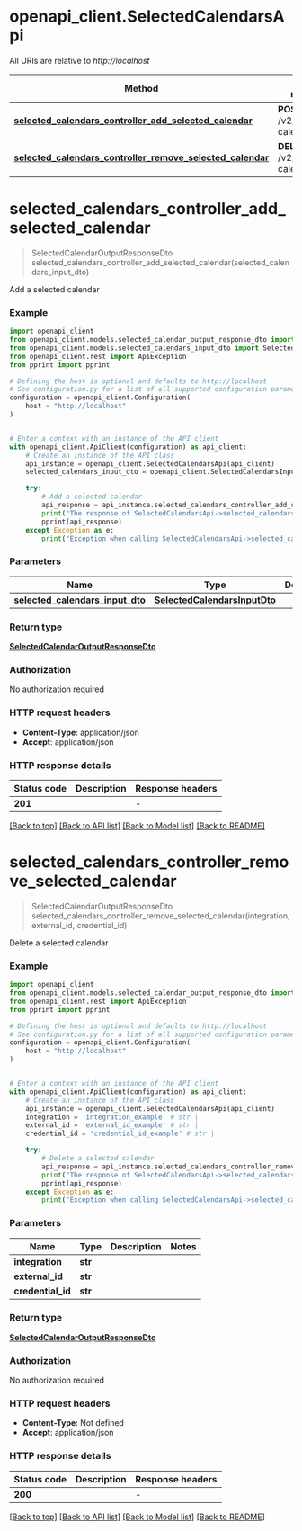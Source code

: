 # openapi_client.SelectedCalendarsApi

All URIs are relative to *http://localhost*

Method | HTTP request | Description
------------- | ------------- | -------------
[**selected_calendars_controller_add_selected_calendar**](SelectedCalendarsApi.md#selected_calendars_controller_add_selected_calendar) | **POST** /v2/selected-calendars | Add a selected calendar
[**selected_calendars_controller_remove_selected_calendar**](SelectedCalendarsApi.md#selected_calendars_controller_remove_selected_calendar) | **DELETE** /v2/selected-calendars | Delete a selected calendar


# **selected_calendars_controller_add_selected_calendar**
> SelectedCalendarOutputResponseDto selected_calendars_controller_add_selected_calendar(selected_calendars_input_dto)

Add a selected calendar

### Example


```python
import openapi_client
from openapi_client.models.selected_calendar_output_response_dto import SelectedCalendarOutputResponseDto
from openapi_client.models.selected_calendars_input_dto import SelectedCalendarsInputDto
from openapi_client.rest import ApiException
from pprint import pprint

# Defining the host is optional and defaults to http://localhost
# See configuration.py for a list of all supported configuration parameters.
configuration = openapi_client.Configuration(
    host = "http://localhost"
)


# Enter a context with an instance of the API client
with openapi_client.ApiClient(configuration) as api_client:
    # Create an instance of the API class
    api_instance = openapi_client.SelectedCalendarsApi(api_client)
    selected_calendars_input_dto = openapi_client.SelectedCalendarsInputDto() # SelectedCalendarsInputDto | 

    try:
        # Add a selected calendar
        api_response = api_instance.selected_calendars_controller_add_selected_calendar(selected_calendars_input_dto)
        print("The response of SelectedCalendarsApi->selected_calendars_controller_add_selected_calendar:\n")
        pprint(api_response)
    except Exception as e:
        print("Exception when calling SelectedCalendarsApi->selected_calendars_controller_add_selected_calendar: %s\n" % e)
```



### Parameters


Name | Type | Description  | Notes
------------- | ------------- | ------------- | -------------
 **selected_calendars_input_dto** | [**SelectedCalendarsInputDto**](SelectedCalendarsInputDto.md)|  | 

### Return type

[**SelectedCalendarOutputResponseDto**](SelectedCalendarOutputResponseDto.md)

### Authorization

No authorization required

### HTTP request headers

 - **Content-Type**: application/json
 - **Accept**: application/json

### HTTP response details

| Status code | Description | Response headers |
|-------------|-------------|------------------|
**201** |  |  -  |

[[Back to top]](#) [[Back to API list]](../README.md#documentation-for-api-endpoints) [[Back to Model list]](../README.md#documentation-for-models) [[Back to README]](../README.md)

# **selected_calendars_controller_remove_selected_calendar**
> SelectedCalendarOutputResponseDto selected_calendars_controller_remove_selected_calendar(integration, external_id, credential_id)

Delete a selected calendar

### Example


```python
import openapi_client
from openapi_client.models.selected_calendar_output_response_dto import SelectedCalendarOutputResponseDto
from openapi_client.rest import ApiException
from pprint import pprint

# Defining the host is optional and defaults to http://localhost
# See configuration.py for a list of all supported configuration parameters.
configuration = openapi_client.Configuration(
    host = "http://localhost"
)


# Enter a context with an instance of the API client
with openapi_client.ApiClient(configuration) as api_client:
    # Create an instance of the API class
    api_instance = openapi_client.SelectedCalendarsApi(api_client)
    integration = 'integration_example' # str | 
    external_id = 'external_id_example' # str | 
    credential_id = 'credential_id_example' # str | 

    try:
        # Delete a selected calendar
        api_response = api_instance.selected_calendars_controller_remove_selected_calendar(integration, external_id, credential_id)
        print("The response of SelectedCalendarsApi->selected_calendars_controller_remove_selected_calendar:\n")
        pprint(api_response)
    except Exception as e:
        print("Exception when calling SelectedCalendarsApi->selected_calendars_controller_remove_selected_calendar: %s\n" % e)
```



### Parameters


Name | Type | Description  | Notes
------------- | ------------- | ------------- | -------------
 **integration** | **str**|  | 
 **external_id** | **str**|  | 
 **credential_id** | **str**|  | 

### Return type

[**SelectedCalendarOutputResponseDto**](SelectedCalendarOutputResponseDto.md)

### Authorization

No authorization required

### HTTP request headers

 - **Content-Type**: Not defined
 - **Accept**: application/json

### HTTP response details

| Status code | Description | Response headers |
|-------------|-------------|------------------|
**200** |  |  -  |

[[Back to top]](#) [[Back to API list]](../README.md#documentation-for-api-endpoints) [[Back to Model list]](../README.md#documentation-for-models) [[Back to README]](../README.md)

